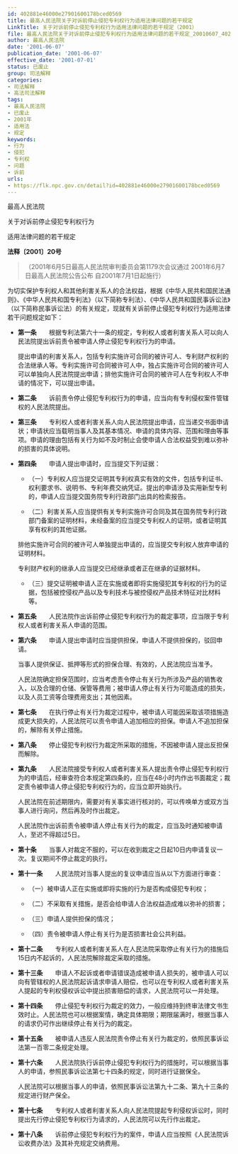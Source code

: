 ```yaml
---
id: 402881e46000e27901600178bced0569
title: 最高人民法院关于对诉前停止侵犯专利权行为适用法律问题的若干规定
LinkTitle: 关于对诉前停止侵犯专利权行为适用法律问题的若干规定（2001）
file: 最高人民法院关于对诉前停止侵犯专利权行为适用法律问题的若干规定_20010607_402881e46000e27901600178bced0569.docx
author: 最高人民法院
date: '2001-06-07'
publication_date: '2001-06-07'
effective_date: '2001-07-01'
status: 已废止
group: 司法解释
categories:
- 司法解释
- 高法司法解释
tags:
- 最高人民法院
- 已废止
- 2001年
- 适用法
- 规定
keywords:
- 行为
- 侵犯
- 专利权
- 问题
- 诉前
urls:
- https://flk.npc.gov.cn/detail?id=402881e46000e27901600178bced0569
---
```


最高人民法院

关于对诉前停止侵犯专利权行为

适用法律问题的若干规定

**法释〔2001〕20号**

> （2001年6月5日最高人民法院审判委员会第1179次会议通过 2001年6月7日最高人民法院公告公布 自2001年7月1日起施行）

为切实保护专利权人和其他利害关系人的合法权益，根据《中华人民共和国民法通则》、《中华人民共和国专利法》（以下简称专利法）、《中华人民共和国民事诉讼法》（以下简称民事诉讼法）的有关规定，现就有关诉前停止侵犯专利权行为适用法律若干问题规定如下：

- **第一条**　　根据专利法第六十一条的规定，专利权人或者利害关系人可以向人民法院提出诉前责令被申请人停止侵犯专利权行为的申请。

  提出申请的利害关系人，包括专利实施许可合同的被许可人、专利财产权利的合法继承人等。专利实施许可合同被许可人中，独占实施许可合同的被许可人可以单独向人民法院提出申请；排他实施许可合同的被许可人在专利权人不申请的情况下，可以提出申请。

- **第二条**　　诉前责令停止侵犯专利权行为的申请，应当向有专利侵权案件管辖权的人民法院提出。

- **第三条**　　专利权人或者利害关系人向人民法院提出申请，应当递交书面申请状；申请状应当载明当事人及其基本情况、申请的具体内容、范围和理由等事项。申请的理由包括有关行为如不及时制止会使申请人合法权益受到难以弥补的损害的具体说明。

- **第四条**　　申请人提出申请时，应当提交下列证据：

  - （一）专利权人应当提交证明其专利权真实有效的文件，包括专利证书、权利要求书、说明书、专利年费交纳凭证。提出的申请涉及实用新型专利的，申请人应当提交国务院专利行政部门出具的检索报告。

  - （二）利害关系人应当提供有关专利实施许可合同及其在国务院专利行政部门备案的证明材料，未经备案的应当提交专利权人的证明，或者证明其享有权利的其他证据。

  排他实施许可合同的被许可人单独提出申请的，应当提交专利权人放弃申请的证明材料。

  专利财产权利的继承人应当提交已经继承或者正在继承的证据材料。

  - （三）提交证明被申请人正在实施或者即将实施侵犯其专利权的行为的证据，包括被控侵权产品以及专利技术与被控侵权产品技术特征对比材料等。

- **第五条**　　人民法院作出诉前停止侵犯专利权行为的裁定事项，应当限于专利权人或者利害关系人申请的范围。

- **第六条**　　申请人提出申请时应当提供担保，申请人不提供担保的，驳回申请。

  当事人提供保证、抵押等形式的担保合理、有效的，人民法院应当准予。

  人民法院确定担保范围时，应当考虑责令停止有关行为所涉及产品的销售收入，以及合理的仓储、保管等费用；被申请人停止有关行为可能造成的损失，以及人员工资等合理费用支出；其他因素。

- **第七条**　　在执行停止有关行为裁定过程中，被申请人可能因采取该项措施造成更大损失的，人民法院可以责令申请人追加相应的担保。申请人不追加担保的，解除有关停止措施。

- **第八条**　　停止侵犯专利权行为裁定所采取的措施，不因被申请人提出反担保而解除。

- **第九条**　　人民法院接受专利权人或者利害关系人提出责令停止侵犯专利权行为的申请后，经审查符合本规定第四条的，应当在48小时内作出书面裁定；裁定责令被申请人停止侵犯专利权行为的，应当立即开始执行。

  人民法院在前述期限内，需要对有关事实进行核对的，可以传唤单方或双方当事人进行询问，然后再及时作出裁定。

  人民法院作出诉前责令被申请人停止有关行为的裁定，应当及时通知被申请人，至迟不得超过5日。

- **第十条**　　当事人对裁定不服的，可以在收到裁定之日起10日内申请复议一次。复议期间不停止裁定的执行。

- **第十一条**　　人民法院对当事人提出的复议申请应当从以下方面进行审查：

  - （一）被申请人正在实施或即将实施的行为是否构成侵犯专利权；

  - （二）不采取有关措施，是否会给申请人合法权益造成难以弥补的损害；

  - （三）申请人提供担保的情况；

  - （四）责令被申请人停止有关行为是否损害社会公共利益。

- **第十二条**　　专利权人或者利害关系人在人民法院采取停止有关行为的措施后15日内不起诉的，人民法院解除裁定采取的措施。

- **第十三条**　　申请人不起诉或者申请错误造成被申请人损失的，被申请人可以向有管辖权的人民法院起诉请求申请人赔偿，也可以在专利权人或者利害关系人提起的专利权侵权诉讼中提出损害赔偿的请求，人民法院可以一并处理。

- **第十四条**　　停止侵犯专利权行为裁定的效力，一般应维持到终审法律文书生效时止。人民法院也可以根据案情，确定具体期限；期限届满时，根据当事人的请求仍可作出继续停止有关行为的裁定。

- **第十五条**　　被申请人违反人民法院责令停止有关行为裁定的，依照民事诉讼法第一百零二条规定处理。

- **第十六条**　　人民法院执行诉前停止侵犯专利权行为的措施时，可以根据当事人的申请，参照民事诉讼法第七十四条的规定，同时进行证据保全。

  人民法院可以根据当事人的申请，依照民事诉讼法第九十二条、第九十三条的规定进行财产保全。

- **第十七条**　　专利权人或者利害关系人向人民法院提起专利侵权诉讼时，同时提出先行停止侵犯专利权行为请求的，人民法院可以先行作出裁定。

- **第十八条**　　诉前停止侵犯专利权行为的案件，申请人应当按照《人民法院诉讼收费办法》及其补充规定交纳费用。
